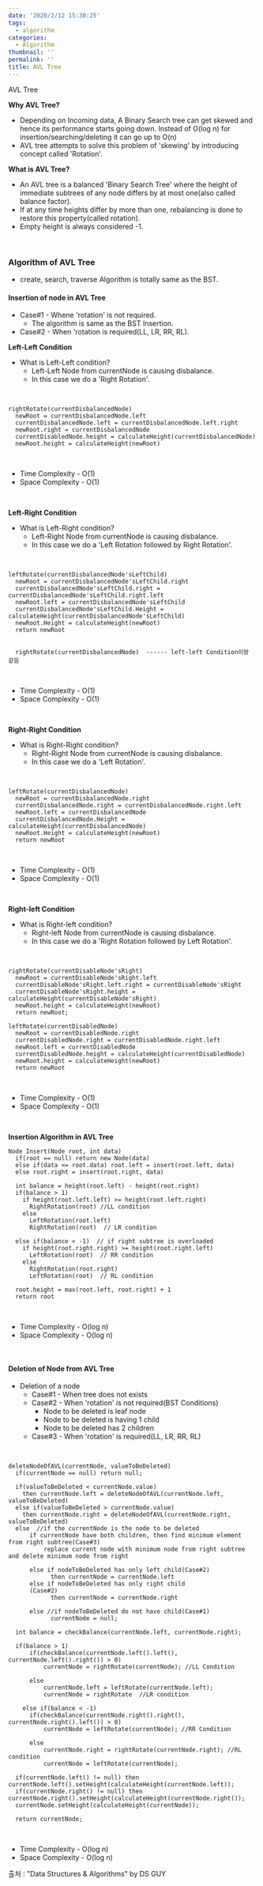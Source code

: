 ```yaml
---
date: '2020/2/12 15:30:25'
tags:
  - algorithm
categories:
  - Algorithm
thumbnail: ''
permalink: ''
title: AVL Tree 
---
```


AVL Tree

<!-- more -->

__Why AVL Tree?__

* Depending on Incoming data, A Binary Search tree can get skewed and hence its performance starts going down. Instead of O(log n) for insertion/searching/deleting it can go up to O(n)
* AVL tree attempts to solve this problem of 'skewing' by introducing concept called 'Rotation'.

__What is AVL Tree?__

* An AVL tree is a balanced 'Binary Search Tree' where the height of immediate subtrees of any node differs by at most one(also called balance factor).
* If at any time heights differ by more than one, rebalancing is done to restore this property(called rotation).
* Empty height is always considered -1.

<br>

### Algorithm of AVL Tree

* create, search, traverse Algorithm is totally same as the BST.



#### Insertion of node in AVL Tree

* Case#1 - Whene 'rotation' is not required.
    * The algorithm is same as the BST Insertion.
* Case#2 - When 'rotation is required(LL, LR, RR, RL).

__Left-Left Condition__

* What is Left-Left condition?
  * Left-Left Node from currentNode is causing disbalance.
  * In this case we do a 'Right Rotation'.

<br>

```
rightRotate(currentDisbalancedNode)
  newRoot = currentDisbalancedNode.left
  currentDisbalancedNode.left = currentDisbalancedNode.left.right
  newRoot.right = currentDisbalancedNode
  currentDisabledNode.height = calculateHeight(currentDisbalancedNode)
  newRoot.height = calculateHeight(newRoot)
```

<br>


* Time Complexity - O(1)
* Space Complexity - O(1)

<br>

__Left-Right Condition__

* What is Left-Right condition?
  * Left-Right Node from currentNode is causing disbalance.
  * In this case we do a 'Left Rotation followed by Right Rotation'.

<br>

```
leftRotate(currentDisbalancedNode'sLeftChild)
  newRoot = currentDisbalancedNode'sLeftChild.right
  currentDisbalancedNode'sLeftChild.right = currentDisbalancedNode'sLeftChild.right.left
  newRoot.left = currentDisbalancedNode'sLeftChild
  currentDisbalancedNode'sLeftChild.Height = calculateHeight(currentDisbalancedNode'sLeftChild)
  newRoot.Height = calculateHeight(newRoot)
  return newRoot


  rightRotate(currentDisbalancedNode)  ------ left-left Condition이랑 같음
```

<br>


* Time Complexity - O(1)
* Space Complexity - O(1)

<br>

__Right-Right Condition__

* What is Right-Right condition?
  * Right-Right Node from currentNode is causing disbalance.
  * In this case we do a 'Left Rotation'.

<br>

```
leftRotate(currentDisbalancedNode)
  newRoot = currentDisbalancedNode.right
  currentDisbalancedNode.right = currentDisbalancedNode.right.left
  newRoot.left = currentDisbalancedNode
  currentDisbalancedNode.Height = calculateHeight(currentDisbalancedNode)
  newRoot.Height = calculateHeight(newRoot)
  return newRoot
```

<br>


* Time Complexity - O(1)
* Space Complexity - O(1)

<br>

__Right-left Condition__

* What is Right-left condition?
  * Right-left Node from currentNode is causing disbalance.
  * In this case we do a 'Right Rotation followed by Left Rotation'.

<br>

```
rightRotate(currentDisableNode'sRight)
  newRoot = currentDisableNode'sRight.left
  currentDisableNode'sRight.left.right = currentDisableNode'sRight
  currentDisableNode'sRight.height = calculateHeight(currentDisableNode'sRight)
  newRoot.height = calculateHeight(newRoot)
  return newRoot;

leftRotate(currentDisabledNode)
  newRoot = currentDisabledNode.right
  currentDisabledNode.right = currentDisabledNode.right.left
  newRoot.left = currentDisabledNode
  currentDisabledNode.height = calculateHeight(currentDisabledNode)
  newRoot.height = calculateHeight(newRoot)
  return newRoot
```

<br>


* Time Complexity - O(1)
* Space Complexity - O(1)

<br>

__Insertion Algorithm in AVL Tree__

```
Node Insert(Node root, int data)
  if(root == null) return new Node(data)
  else if(data <= root.data) root.left = insert(root.left, data)
  else root.right = insert(root.right, data)
  
  int balance = height(root.left) - height(root.right)
  if(balance > 1)
    if height(root.left.left) >= height(root.left.right)
      RightRotation(root) //LL condition
    else
      LeftRotation(root.left)
      RightRotation(root)  // LR condition

  else if(balance < -1)  // if right subtree is overloaded
    if height(root.right.right) >= height(root.right.left)
      LeftRotation(root)  // RR condition
    else
      RightRotation(root.right)
      LeftRotation(root)  // RL condition
  
  root.height = max(root.left, root.right) + 1
  return root
```

<br>

* Time Complexity - O(log n)
* Space Complexity - O(log n)



<br>

#### Deletion of Node from AVL Tree

* Deletion of a node
  * Case#1 - When tree does not exists
  * Case#2 - When 'rotation' is not required(BST Conditions)
      * Node to be deleted is leaf node
      * Node to be deleted is having 1 child
      * Node to be deleted has 2 children
  * Case#3 - When 'rotation' is required(LL, LR, RR, RL)

<br>

```
deleteNodeOfAVL(currentNode, valueToBeDeleted)
  if(currentNode == null) return null;

  if(valueToBeDeleted < currentNode.value)
    then currentNode.left = deleteNodeOfAVL(currentNode.left, valueToBeDeleted)
  else if(valueToBeDeleted > currentNode.value)
    then currentNode.right = deleteNodeOfAVL(currentNode.right, valueToBeDeleted)
  else  //if the currentNode is the node to be deleted
      if currentNode have both children, then find minimum element from right subtree(Case#3)
          replace current node with minimum node from right subtree and delete minimum node from right

      else if nodeToBeDeleted has only left child(Case#2)
            then currentNode = currentNode.left
      else if nodeToBeDeleted has only right child
      (Case#2)
            then currentNode = currentNode.right
      
      else //if nodeToBeDeleted do not have child(Case#1)
            currentNode = null;

  int balance = checkBalance(currentNode.left, currentNode.right);

  if(balance > 1)
      if(checkBalance(currentNode.left().left(), currentNode.left().right()) > 0)
          currentNode = rightRotate(currentNode); //LL Condition
      
      else 
          currentNode.left = leftRotate(currentNode.left);
          currentNode = rightRotate  //LR condition
    
    else if(balance < -1)
      if(checkBalance(currentNode.right().right(), currentNode.right().left()) > 0)
          currentNode = leftRotate(currentNode); //RR Condition

      else 
          currentNode.right = rightRotate(currentNode.right); //RL condition
          currentNode = leftRotate(currentNode);

  if(currentNode.left() != null) then currentNode.left().setHeight(calculateHeight(currentNode.left));
  if(currentNode.right() != null) then currentNode.right().setHeight(calculateHeight(currentNode.right());
  currentNode.setHeight(calculateHeight(currentNode));

  return currentNode;      
```

<br>

* Time Complexity - O(log n)
* Space Complexity - O(log n)


출처 : "Data Structures & Algorithms" by DS GUY
